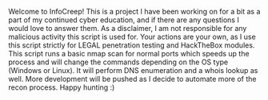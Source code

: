 Welcome to InfoCreep! This is a project I have been working on for a bit as a part of my continued cyber education, and if there are 
any questions I would love to answer them. As a disclaimer, I am not responsible for any malicious activity this script is used for. Your actions are your own, as I use this script strictly for LEGAL penetration testing and HackTheBox modules. This script runs a basic nmap scan for normal ports which speeds up the process and will change the commands depending on the OS type (Windows or Linux). It will perform DNS enumeration and a whois lookup as well. More development will be pushed as I decide to automate more of the recon process.
Happy hunting :)
